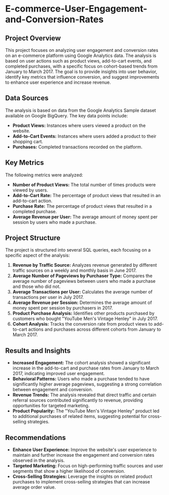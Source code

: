 # E-commerce-User-Engagement-and-Conversion-Rates

## Project Overview

This project focuses on analyzing user engagement and conversion rates on an e-commerce platform using Google Analytics data. The analysis is based on user actions such as product views, add-to-cart events, and completed purchases, with a specific focus on cohort-based trends from January to March 2017. The goal is to provide insights into user behavior, identify key metrics that influence conversion, and suggest improvements to enhance user experience and increase revenue.

## Data Sources

The analysis is based on data from the Google Analytics Sample dataset available on Google BigQuery. The key data points include:

- **Product Views:** Instances where users viewed a product on the website.
- **Add-to-Cart Events:** Instances where users added a product to their shopping cart.
- **Purchases:** Completed transactions recorded on the platform.

## Key Metrics

The following metrics were analyzed:

- **Number of Product Views:** The total number of times products were viewed by users.
- **Add-to-Cart Rate:** The percentage of product views that resulted in an add-to-cart action.
- **Purchase Rate:** The percentage of product views that resulted in a completed purchase.
- **Average Revenue per User:** The average amount of money spent per session by users who made a purchase.

## Project Structure

The project is structured into several SQL queries, each focusing on a specific aspect of the analysis:

1. **Revenue by Traffic Source:** Analyzes revenue generated by different traffic sources on a weekly and monthly basis in June 2017.
2. **Average Number of Pageviews by Purchaser Type:** Compares the average number of pageviews between users who made a purchase and those who did not.
3. **Average Transactions per User:** Calculates the average number of transactions per user in July 2017.
4. **Average Revenue per Session:** Determines the average amount of money spent per session by purchasers in 2017.
5. **Product Purchase Analysis:** Identifies other products purchased by customers who bought "YouTube Men's Vintage Henley" in July 2017.
6. **Cohort Analysis:** Tracks the conversion rate from product views to add-to-cart actions and purchases across different cohorts from January to March 2017.

## Results and Insights

- **Increased Engagement:** The cohort analysis showed a significant increase in the add-to-cart and purchase rates from January to March 2017, indicating improved user engagement.
- **Behavioral Patterns:** Users who made a purchase tended to have significantly higher average pageviews, suggesting a strong correlation between engagement and conversion.
- **Revenue Trends:** The analysis revealed that direct traffic and certain referral sources contributed significantly to revenue, providing opportunities for targeted marketing.
- **Product Popularity:** The "YouTube Men's Vintage Henley" product led to additional purchases of related items, suggesting potential for cross-selling strategies.

## Recommendations

- **Enhance User Experience:** Improve the website's user experience to maintain and further increase the engagement and conversion rates observed in the analysis.
- **Targeted Marketing:** Focus on high-performing traffic sources and user segments that show a higher likelihood of conversion.
- **Cross-Selling Strategies:** Leverage the insights on related product purchases to implement cross-selling strategies that can increase average order value.


